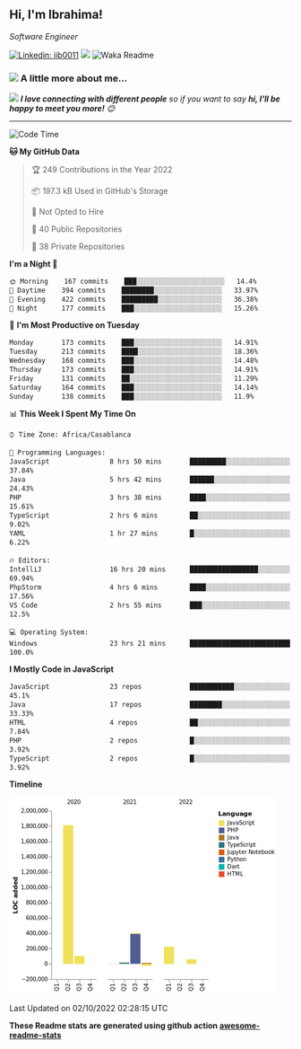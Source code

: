 <h2>Hi, I'm Ibrahima! </h2>
<p><em>Software Engineer 
</em></p>


[![Linkedin: iib0011](https://img.shields.io/badge/-iib0011-blue?style=flat-square&logo=Linkedin&logoColor=white&link=https://www.linkedin.com/in/iib0011/)](https://www.linkedin.com/in/iib0011/)
![](https://visitor-badge.glitch.me/badge?page_id=iib0011)
![Waka Readme](https://github.com/iib0011/iib0011/workflows/Waka%20Readme/badge.svg)


### <img src="https://media.giphy.com/media/VgCDAzcKvsR6OM0uWg/giphy.gif" width="50"> A little more about me...  


<img src="https://media.giphy.com/media/LnQjpWaON8nhr21vNW/giphy.gif" width="60"> <em><b>I love connecting with different people</b> so if you want to say <b>hi, I'll be happy to meet you more!</b> 😊</em>

---
<!--START_SECTION:waka-->
![Code Time](http://img.shields.io/badge/Code%20Time-1%2C158%20hrs%2020%20mins-blue)

**🐱 My GitHub Data** 

> 🏆 249 Contributions in the Year 2022
 > 
> 📦 197.3 kB Used in GitHub's Storage 
 > 
> 🚫 Not Opted to Hire
 > 
> 📜 40 Public Repositories 
 > 
> 🔑 38 Private Repositories  
 > 
**I'm a Night 🦉** 

```text
🌞 Morning    167 commits    ███░░░░░░░░░░░░░░░░░░░░░░   14.4% 
🌆 Daytime    394 commits    ████████░░░░░░░░░░░░░░░░░   33.97% 
🌃 Evening    422 commits    █████████░░░░░░░░░░░░░░░░   36.38% 
🌙 Night      177 commits    ███░░░░░░░░░░░░░░░░░░░░░░   15.26%

```
📅 **I'm Most Productive on Tuesday** 

```text
Monday       173 commits    ███░░░░░░░░░░░░░░░░░░░░░░   14.91% 
Tuesday      213 commits    ████░░░░░░░░░░░░░░░░░░░░░   18.36% 
Wednesday    168 commits    ███░░░░░░░░░░░░░░░░░░░░░░   14.48% 
Thursday     173 commits    ███░░░░░░░░░░░░░░░░░░░░░░   14.91% 
Friday       131 commits    ██░░░░░░░░░░░░░░░░░░░░░░░   11.29% 
Saturday     164 commits    ███░░░░░░░░░░░░░░░░░░░░░░   14.14% 
Sunday       138 commits    ███░░░░░░░░░░░░░░░░░░░░░░   11.9%

```


📊 **This Week I Spent My Time On** 

```text
⌚︎ Time Zone: Africa/Casablanca

💬 Programming Languages: 
JavaScript               8 hrs 50 mins       █████████░░░░░░░░░░░░░░░░   37.84% 
Java                     5 hrs 42 mins       ██████░░░░░░░░░░░░░░░░░░░   24.43% 
PHP                      3 hrs 38 mins       ████░░░░░░░░░░░░░░░░░░░░░   15.61% 
TypeScript               2 hrs 6 mins        ██░░░░░░░░░░░░░░░░░░░░░░░   9.02% 
YAML                     1 hr 27 mins        █░░░░░░░░░░░░░░░░░░░░░░░░   6.22%

🔥 Editors: 
IntelliJ                 16 hrs 20 mins      █████████████████░░░░░░░░   69.94% 
PhpStorm                 4 hrs 6 mins        ████░░░░░░░░░░░░░░░░░░░░░   17.56% 
VS Code                  2 hrs 55 mins       ███░░░░░░░░░░░░░░░░░░░░░░   12.5%

💻 Operating System: 
Windows                  23 hrs 21 mins      █████████████████████████   100.0%

```

**I Mostly Code in JavaScript** 

```text
JavaScript               23 repos            ███████████░░░░░░░░░░░░░░   45.1% 
Java                     17 repos            ████████░░░░░░░░░░░░░░░░░   33.33% 
HTML                     4 repos             ██░░░░░░░░░░░░░░░░░░░░░░░   7.84% 
PHP                      2 repos             █░░░░░░░░░░░░░░░░░░░░░░░░   3.92% 
TypeScript               2 repos             █░░░░░░░░░░░░░░░░░░░░░░░░   3.92%

```


**Timeline**

![Chart not found](https://raw.githubusercontent.com/iib0011/iib0011/master/charts/bar_graph.png) 


 Last Updated on 02/10/2022 02:28:15 UTC
<!--END_SECTION:waka-->

**These Readme stats are generated using github action [awesome-readme-stats](https://github.com/iib0011/waka-readme-stats)**
